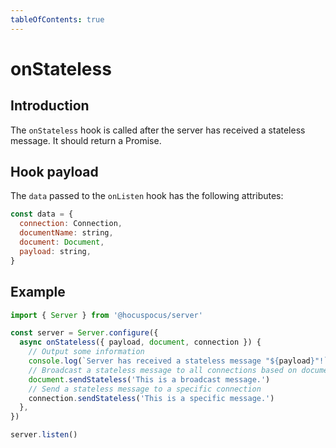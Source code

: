 ```yaml
---
tableOfContents: true
---
```


# onStateless

## Introduction

The `onStateless` hook is called after the server has received a stateless message. It should return a Promise.

## Hook payload

The `data` passed to the `onListen` hook has the following attributes:

```js
const data = {
  connection: Connection,
  documentName: string,
  document: Document,
  payload: string,
}
```

## Example

```js
import { Server } from '@hocuspocus/server'

const server = Server.configure({
  async onStateless({ payload, document, connection }) {
    // Output some information
    console.log(`Server has received a stateless message "${payload}"!`)
    // Broadcast a stateless message to all connections based on document
    document.sendStateless('This is a broadcast message.')
    // Send a stateless message to a specific connection
    connection.sendStateless('This is a specific message.')
  },
})

server.listen()
```
